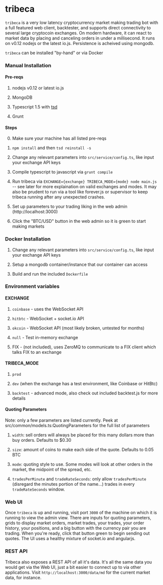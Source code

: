 # tribeca

`tribeca` is a very low latency cryptocurrency market making trading bot with a full featured web client, backtester, and supports direct connectivity to several large cryptocoin exchanges. On modern hardware, it can react to market data by placing and canceling orders in under a millisecond. It runs on v0.12 nodejs or the latest io.js. Persistence is acheived using mongodb.

`tribeca` can be installed "by-hand" or via Docker

### Manual Installation

#### Pre-reqs

1) nodejs v0.12 or latest io.js

2) MongoDB

3) Typescript 1.5 with [tsd](https://github.com/DefinitelyTyped/tsd)

4) Grunt

#### Steps

0) Make sure your machine has all listed pre-reqs 

1) `npm install` and then `tsd reinstall -s`

2) Change any relevant parameters into `src/service/config.ts`, like input your exchange API keys

3) Compile typescript to javascript via `grunt compile`

4) Run tribeca via `EXCHANGE={exchange} TRIBECA_MODE={mode} node main.js` -- see later for more explaination on valid exchanges and modes. It may also be prudent to run via a tool like forever.js or supervisor to keep tribeca running after any unexpected crashes.

5) Set up parameters to your trading liking in the web admin (http://localhost:3000)

6) Click the "BTC/USD" button in the web admin so it is green to start making markets

### Docker Installation

1) Change any relevant parameters into `src/service/config.ts`, like input your exchange API keys

2) Setup a mongodb container/instance that our container can access

3) Build and run the included `Dockerfile`

### Environment variables

#### EXCHANGE

1) `coinbase` - uses the WebSocket API

2) `hitbtc` - WebSocket + socket.io API

3) `okcoin` - WebSocket API (most likely broken, untested for months)

4) `null` - Test in-memory exchange 

5) FIX - (not included), uses ZeroMQ to communicate to a FIX client which talks FIX to an exchange

#### TRIBECA_MODE

1) `prod`

2) `dev` (when the exchange has a test environment, like Coinbase or HitBtc)

3) `backtest` - advanced mode, also check out included backtest.js for more details

#### Quoting Parameters

Note: only a few parameters are listed currently. Peek at src/common/models.ts:QuotingParameters for the full list
of parameters

1) `width`: sell orders will always be placed for this many dollars more than buy orders. Defaults to $0.30

2) `size`: amount of coins to make each side of the quote. Defaults to 0.05 BTC

3) `mode`: quoting style to use. Some modes will look at other orders in the market, the midpoint of the spread, etc.

4) `tradesPerMinute` and `tradeRateSeconds`: only allow `tradesPerMinute` (disregard the minutes portion of the name...) trades in every `tradeRateSeconds` window.

### Web UI

Once `tribeca` is up and running, visit port `3000` of the machine on which it is running to view the admin view. There are inputs for quoting parameters, grids to display market orders, market trades, your trades, your order history, your positions, and a big button with the currency pair you are trading. When you're ready, click that button green to begin sending out quotes. The UI uses a healthy mixture of socket.io and angularjs.

### REST API

Tribeca also exposes a REST API of all it's data. It's all the same data you would get via the Web UI, just a bit easier to connect up to via other applications. Visit `http://localhost:3000/data/md` for the current market data, for instance.